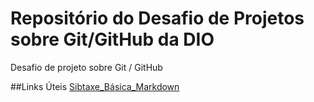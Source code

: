 # Repositório do Desafio de Projetos sobre Git/GitHub da DIO
Desafio de projeto sobre Git / GitHub

##Links Úteis
[Sibtaxe_Básica_Markdown](https://markdown.net.br/sintaxe-basica/)
